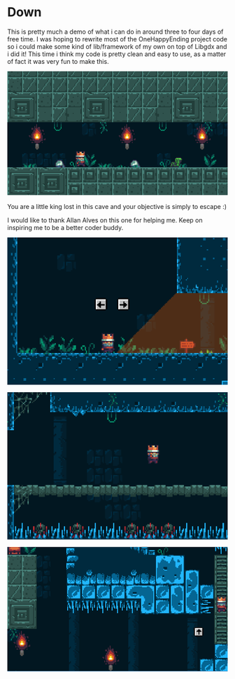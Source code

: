 # Down

This is pretty much a demo of what i can do in around three to four days of free time. I was hoping to rewrite most of the OneHappyEnding project code so i could make some kind of lib/framework of my own on top of Libgdx and i did it! This time i think my code is pretty clean and easy to use, as a matter of fact it was very fun to make this.

![Alt text](showcase3.png?raw=true)

You are a little king lost in this cave and your objective is simply to escape :)

I would like to thank Allan Alves on this one for helping me. Keep on inspiring me to be a better coder buddy. 

![Alt text](showcase2.png?raw=true "Oi")

![Alt text](showcase1.png?raw=true "Oi")

![Alt text](showcase4.png?raw=true "Oi")